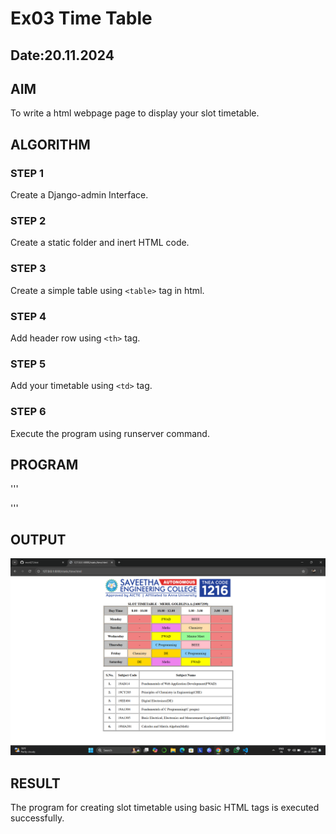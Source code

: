 # Ex03 Time Table
## Date:20.11.2024

## AIM
To write a html webpage page to display your slot timetable.

## ALGORITHM
### STEP 1
Create a Django-admin Interface.

### STEP 2
Create a static folder and inert HTML code.

### STEP 3
Create a simple table using ```<table>``` tag in html.

### STEP 4
Add header row using ```<th>``` tag.

### STEP 5
Add your timetable using ```<td>``` tag.

### STEP 6
Execute the program using runserver command.

## PROGRAM
'''
<script src="https://gist.github.com/meril27/3753c8ebea238b5bcdbf98eae3f51363.js"></script>
'''

## OUTPUT
![alt text](<Screenshot 2024-11-20 203606.png>)

## RESULT
The program for creating slot timetable using basic HTML tags is executed successfully.
